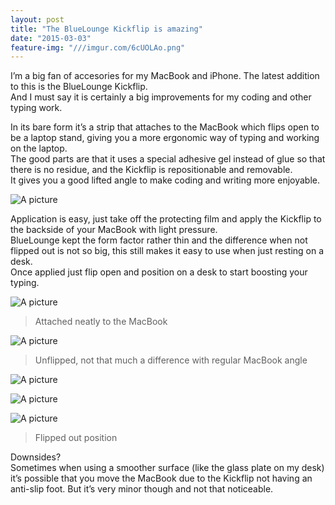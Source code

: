```yaml
---
layout: post
title: "The BlueLounge Kickflip is amazing"
date: "2015-03-03"
feature-img: "///imgur.com/6cUOLAo.png"
---
```


I’m a big fan of accesories for my MacBook and iPhone. The latest addition to this is the BlueLounge Kickflip.  
And I must say it is certainly a big improvements for my coding and other typing work.

In its bare form it’s a strip that attaches to the MacBook which flips open to be a laptop stand, giving you a more ergonomic way of typing and working on the laptop.  
The good parts are that it uses a special adhesive gel instead of glue so that there is no residue, and the Kickflip is repositionable and removable.  
It gives you a good lifted angle to make coding and writing more enjoyable.

![A picture](https://farm9.staticflickr.com/8632/16061624034_a2f02a639c_k_d.jpg)

Application is easy, just take off the protecting film and apply the Kickflip to the backside of your MacBook with light pressure.  
BlueLounge kept the form factor rather thin and the difference when not flipped out is not so big, this still makes it easy to use when just resting on a desk.  
Once applied just flip open and position on a desk to start boosting your typing.

![A picture](https://farm9.staticflickr.com/8561/16682603981_a36aa64898_k_d.jpg)

> Attached neatly to the MacBook

![A picture](https://farm9.staticflickr.com/8589/16476666437_2e48e15c6c_k_d.jpg)

> Unflipped, not that much a difference with regular MacBook angle

![A picture](https://farm9.staticflickr.com/8565/16683956595_6416df8978_k_d.jpg)

![A picture](https://farm9.staticflickr.com/8617/16497820009_e81a388d76_k_d.jpg)

![A picture](https://farm9.staticflickr.com/8579/16682947482_602a617583_k_d.jpg)

> Flipped out position

Downsides?  
Sometimes when using a smoother surface (like the glass plate on my desk) it’s possible that you move the MacBook due to the Kickflip not having an anti-slip foot. But it’s very minor though and not that noticeable.

